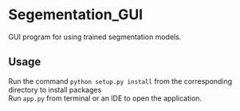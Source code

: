 # Segementation_GUI
GUI program for using trained segmentation models.

## Usage
Run the command `python setup.py install` from the corresponding directory to install packages \
Run `app.py` from terminal or an IDE to open the application.